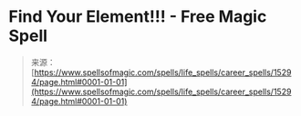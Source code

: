 <!--yml
category: 未分类
date: 2024-06-12 18:54:41
-->

# Find Your Element!!! - Free Magic Spell

> 来源：[https://www.spellsofmagic.com/spells/life_spells/career_spells/15294/page.html#0001-01-01](https://www.spellsofmagic.com/spells/life_spells/career_spells/15294/page.html#0001-01-01)